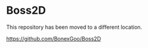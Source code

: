 # Boss2D
This repository has been moved to a different location.

https://github.com/BonexGoo/Boss2D

